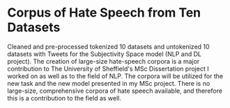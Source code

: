 # Corpus of Hate Speech from Ten Datasets
Cleaned and pre-processed tokenized 10 datasets and untokenized 10 datasets with Tweets for the Subjectivity Space model (NLP and DL project).
 The creation of large-size hate-speech corpora is a major contribution to The University of Sheffield's MSc Dissertation project I worked on as well as to the field of NLP. The corpora will be utilized for the new task and the new model presented in my MSc project. There is no large-size, comprehensive
corpora of hate speech available, and therefore this is a contribution to the field as well. 
